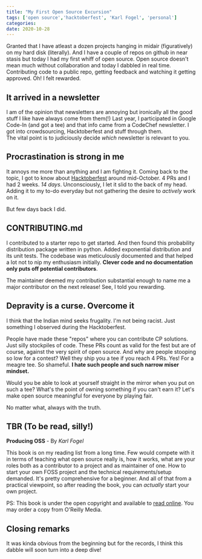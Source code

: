 ```yaml
---
title: "My First Open Source Excursion"
tags: ['open source','hacktoberfest', 'Karl Fogel', 'personal']
categories: 
date: 2020-10-28
---
```




Granted that I have atleast a dozen projects hanging in midair (figuratively) on my hard disk (literally).
And I have a couple of repos on github in near stasis but today I had my first whiff of open source. Open source doesn't mean much without collaboration and today I dabbled in real time. Contributing code to a public repo, getting feedback and watching it getting approved. Oh! I felt rewarded.

## It arrived in a newsletter

I am of the opinion that newsletters are annoying but ironically all the good stuff I like have always come from them(!) Last year, I participated in Google Code-In (and got a tee) and that info came from a CodeChef newsletter. I got into crowdsourcing, Hacktoberfest and stuff through them.  
The vital point is to judiciously decide _which_ newsletter is relevant to you.

## Procrastination is strong in me

It annoys me more than anything and I am fighting it. Coming back to the topic, I got to know about [Hacktoberfest](https://hacktoberfest.digitalocean.com) around mid-October. 4 PRs and I had 2 weeks. _14 days_. Unconsciously, I let it slid to the back of my head. Adding it to my to-do everyday but not gathering the desire to _actively_ work on it.

But few days back I did.

## CONTRIBUTING.md

I contributed to a starter repo to get started.
And then found this probability distribution package written in python. Added exponential distribution and its unit tests. The codebase was meticulously documented and that helped a lot not to nip my enthusiasm initially. **Clever code and no documentation only puts off potential contributors**.

The maintainer deemed my contribution substantial enough to name me a major contributor on the next release! See, I told you rewarding.

## Depravity is a curse. Overcome it

I think that the Indian mind seeks frugality. I'm not being racist. Just something I observed during the Hacktoberfest.  

People have made these "repos" where you can contribute CP solutions. Just silly stockpiles of code. These PRs count as valid for the fest but are of course, against the very spirit of open source. And why are people stooping so low for a contest? Well they ship you a tee if you reach 4 PRs. Yes! For a meagre tee. So shameful. **I hate such people and such narrow miser mindset.**  

Would you be able to look at yourself straight in the mirror when you put on such a tee? What's the point of owning something if you can't earn it? Let's make open source meaningful for everyone by playing fair.

No matter what, always with the truth.

## TBR (To be read, silly!)  

**Producing OSS** - By _Karl Fogel_ 

This book is on my reading list from a long time. Few would compete with it in terms of teaching what open source really is, how it works, what are your roles both as a contributor to a project and as maintainer of one. How to start your own FOSS project and the technical requirements/setup demanded. It's pretty comprehensive for a beginner. And all of that from a practical viewpoint, so after reading the book, you can _actually_ start your own project. 

PS: This book is under the open copyright and available to [read online](https://producingoss.com). You may order a copy from O'Reilly Media.  

## Closing remarks

It was kinda obvious from the beginning but for the records, I think this dabble will soon turn into a deep dive! 
